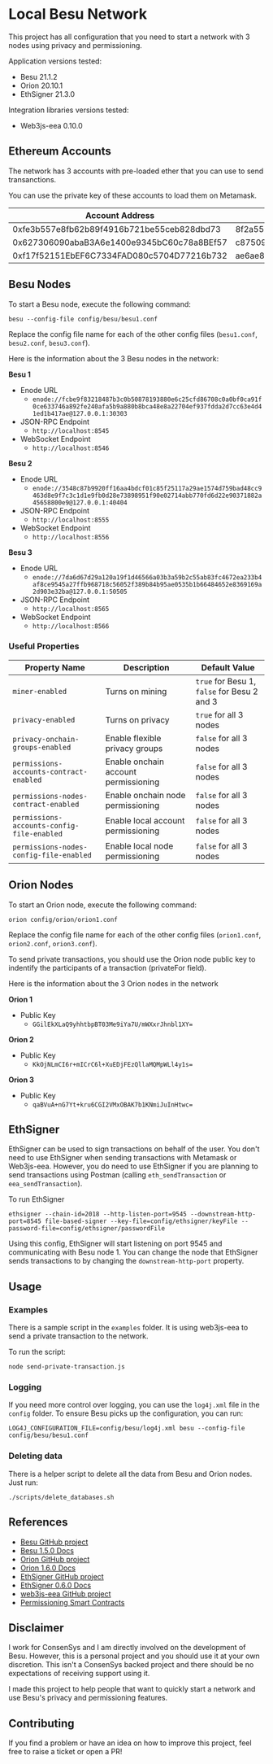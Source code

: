 # Local Besu Network

This project has all configuration that you need to start a network with 3 nodes using privacy and permissioning.

Application versions tested:
- Besu 21.1.2
- Orion 20.10.1
- EthSigner 21.3.0

Integration libraries versions tested:
- Web3js-eea 0.10.0

## Ethereum Accounts

The network has 3 accounts with pre-loaded ether that you can use to send transanctions.

You can use the private key of these accounts to load them on Metamask.

Account Address | Private Key
------------ | -------------
0xfe3b557e8fb62b89f4916b721be55ceb828dbd73 | 8f2a55949038a9610f50fb23b5883af3b4ecb3c3bb792cbcefbd1542c692be63
0x627306090abaB3A6e1400e9345bC60c78a8BEf57 | c87509a1c067bbde78beb793e6fa76530b6382a4c0241e5e4a9ec0a0f44dc0d3
0xf17f52151EbEF6C7334FAD080c5704D77216b732 | ae6ae8e5ccbfb04590405997ee2d52d2b330726137b875053c36d94e974d162f

## Besu Nodes

To start a Besu node, execute the following command:
```
besu --config-file config/besu/besu1.conf
```

Replace the config file name for each of the other config files (`besu1.conf`, `besu2.conf`, `besu3.conf`).

Here is the information about the 3 Besu nodes in the network:

**Besu 1**
- Enode URL
  - `enode://fcbe9f83218487b3c0b50878193880e6c25cfd86708c0a0bf0ca91f0ce633746a892fe240afa5b9a880b8bca48e8a22704ef937fdda2d7cc63e4d41ed1b417ae@127.0.0.1:30303`
- JSON-RPC Endpoint
  - `http://localhost:8545`
- WebSocket Endpoint
  - `http://localhost:8546`

**Besu 2**
- Enode URL
  - `enode://3548c87b9920ff16aa4bdcf01c85f25117a29ae1574d759bad48cc9463d8e9f7c3c1d1e9fb0d28e73898951f90e02714abb770fd6d22e90371882a45658800e9@127.0.0.1:40404`
- JSON-RPC Endpoint
  - `http://localhost:8555`
- WebSocket Endpoint
  - `http://localhost:8556`

**Besu 3**
- Enode URL
  - `enode://7da6d67d29a120a19f1d46566a03b3a59b2c55ab83fc4672ea233b4af8ce9545a27ffb968718c56052f389b84b95ae0535b1b66484652e8369169a2d903e32ba@127.0.0.1:50505`
- JSON-RPC Endpoint
  - `http://localhost:8565`
- WebSocket Endpoint
  - `http://localhost:8566`

### Useful Properties
Property Name | Description | Default Value
------------ | ------------- | -------------
`miner-enabled` | Turns on mining | `true` for Besu 1, `false` for Besu 2 and 3
`privacy-enabled` | Turns on privacy | `true` for all 3 nodes
`privacy-onchain-groups-enabled` | Enable flexible privacy groups | `false` for all 3 nodes
`permissions-accounts-contract-enabled` | Enable onchain account permissioning | `false` for all 3 nodes
`permissions-nodes-contract-enabled` | Enable onchain node permissioning | `false` for all 3 nodes
`permissions-accounts-config-file-enabled` | Enable local account permissioning | `false` for all 3 nodes
`permissions-nodes-config-file-enabled` | Enable local node permissioning | `false` for all 3 nodes

## Orion Nodes

To start an Orion node, execute the following command:
```
orion config/orion/orion1.conf
```

Replace the config file name for each of the other config files (`orion1.conf`, `orion2.conf`, `orion3.conf`).

To send private transactions, you should use the Orion node public key to indentify the participants of a transaction (privateFor field).

Here is the information about the 3 Orion nodes in the network


**Orion 1**
- Public Key
  - `GGilEkXLaQ9yhhtbpBT03Me9iYa7U/mWXxrJhnbl1XY=`

**Orion 2**
- Public Key
  - `KkOjNLmCI6r+mICrC6l+XuEDjFEzQllaMQMpWLl4y1s=`

**Orion 3**
- Public Key
  - `qaBVuA+nG7Yt+kru6CGI2VMxOBAK7b1KNmiJuInHtwc=`

## EthSigner

EthSigner can be used to sign transactions on behalf of the user. You don't need to use EthSigner when sending transactions with Metamask or Web3js-eea. However, you do need to use EthSigner if you are planning to send transactions using Postman (calling `eth_sendTransaction` or `eea_sendTransaction`).


To run EthSigner
```
ethsigner --chain-id=2018 --http-listen-port=9545 --downstream-http-port=8545 file-based-signer --key-file=config/ethsigner/keyFile --password-file=config/ethsigner/passwordFile
```

Using this config, EthSigner will start listening on port 9545 and communicating with Besu node 1. You can change the node that EthSigner sends transactions to by changing the `downstream-http-port` property.

## Usage

### Examples

There is a sample script in the `examples` folder. It is using web3js-eea to send a private transaction to the network.

To run the script:
```
node send-private-transaction.js
```

### Logging

If you need more control over logging, you can use the `log4j.xml` file in the `config` folder. To ensure Besu picks up the configuration, you can run:

```
LOG4J_CONFIGURATION_FILE=config/besu/log4j.xml besu --config-file config/besu/besu1.conf
```

### Deleting data

There is a helper script to delete all the data from Besu and Orion nodes. Just run:
```
./scripts/delete_databases.sh
```
## References

- [Besu GitHub project](https://github.com/hyperledger/besu/)
- [Besu 1.5.0 Docs](https://besu.hyperledger.org/en/1.5.0/)
- [Orion GitHub project](https://github.com/PegaSysEng/orion)
- [Orion 1.6.0 Docs](https://docs.orion.pegasys.tech/en/1.6.0/)
- [EthSigner GitHub project](https://github.com/PegaSysEng/ethsigner)
- [EthSigner 0.6.0 Docs](https://docs.ethsigner.pegasys.tech/en/0.6.0/)
- [web3js-eea GitHub project](https://github.com/PegaSysEng/web3js-eea)
- [Permissioning Smart Contracts](https://github.com/PegaSysEng/permissioning-smart-contracts)

## Disclaimer

I work for ConsenSys and I am directly involved on the development of Besu. However, this is a personal project and you should use it at your own discretion. This isn't a ConsenSys backed project and there should be no expectations of receiving support using it.

I made this project to help people that want to quickly start a network and use Besu's privacy and permissioning features.

## Contributing

If you find a problem or have an idea on how to improve this project, feel free to raise a ticket or open a PR!
